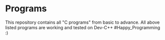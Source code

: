 # Programs
This repository contains all "C programs" from basic to advance.
All above listed programs are working and tested on Dev-C++
#Happy_Programming :)